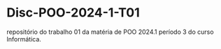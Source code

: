 # Disc-POO-2024-1-T01
repositório do trabalho 01 da matéria de POO  2024.1 período 3 do curso Informática.
